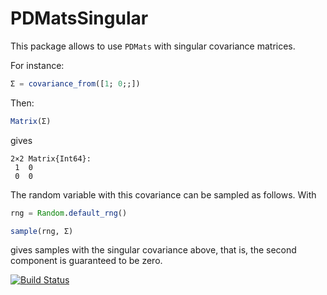 # PDMatsSingular

This package allows to use `PDMats` with singular covariance matrices.

For instance:
```julia
Σ = covariance_from([1; 0;;])
```
Then:
```julia
Matrix(Σ)
```
gives
```
2×2 Matrix{Int64}:
 1  0
 0  0
```

The random variable with this covariance can be sampled as follows.
With
```julia
rng = Random.default_rng()
```

```julia
sample(rng, Σ)
```
gives samples with the singular covariance above, that is, the second component is guaranteed to be zero.


[![Build Status](https://github.com/olivierverdier/PDMatsSingular.jl/actions/workflows/CI.yml/badge.svg?branch=main)](https://github.com/olivierverdier/PDMatsSingular.jl/actions/workflows/CI.yml?query=branch%3Amain)
